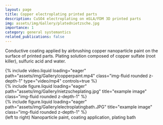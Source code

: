 ```yaml
---
layout: page
title: Copper electroplating printed parts
description: CuSO4 electroplating on mSLA/FDM 3D printed parts 
img: assets/img/Gallery/platednietzsche.jpg
importance: 1
category: general systemantics
related_publications: false
---
```

Conductive coating applied by airbrushing copper nanoparticle paint on the surface of printed parts. Plating solution composed of copper sulfate (root killer), sulfuric acid and water. 
<div class="row">
    <div class="col-sm mt-3 mt-md-0">
        {% include video.liquid loading="eager" path="assets/img/Gallery/copperpaint.mp4" class="img-fluid rounded z-depth-1" type="video/mp4" controls=true %}
    </div>
    <div class="col-sm mt-3 mt-md-0">
        {% include figure.liquid loading="eager" path="assets/img/Gallery/nietzscheplating.jpg" title="example image" class="img-fluid rounded z-depth-1" %}
    </div>
    <div class="col-sm mt-3 mt-md-0">
        {% include figure.liquid loading="eager" path="assets/img/Gallery/electroplatingbath.JPG" title="example image" class="img-fluid rounded z-depth-1" %}
    </div>

</div>
<div class="caption">
    (left to right) Nanoparticle paint, coating application, plating bath 
</div>
